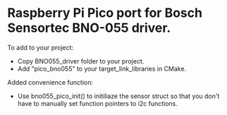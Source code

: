 # Raspberry Pi Pico port for Bosch Sensortec BNO-055 driver. 

To add to your project:
- Copy BNO055_driver folder to your project. 
- Add "pico_bno055" to your target_link_libraries in CMake.

Added convenience function: 
- Use bno055_pico_init() to initiliaze the sensor struct so that you don't have to manually set function pointers to i2c functions.